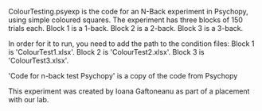 ColourTesting.psyexp is the code for an N-Back experiment in Psychopy, using simple coloured squares. 
The experiment has three blocks of 150 trials each.
Block 1 is a 1-back.
Block 2 is a 2-back.
Block 3 is a 3-back.

In order for it to run, you need to add the path to the condition files:
Block 1 is 'ColourTest1.xlsx'.
Block 2 is 'ColourTest2.xlsx'.
Block 3 is 'ColourTest3.xlsx'.

'Code for n-back test Psychopy' is a copy of the code from Psychopy

This experiment was created by Ioana Gaftoneanu as part of a placement with our lab.
